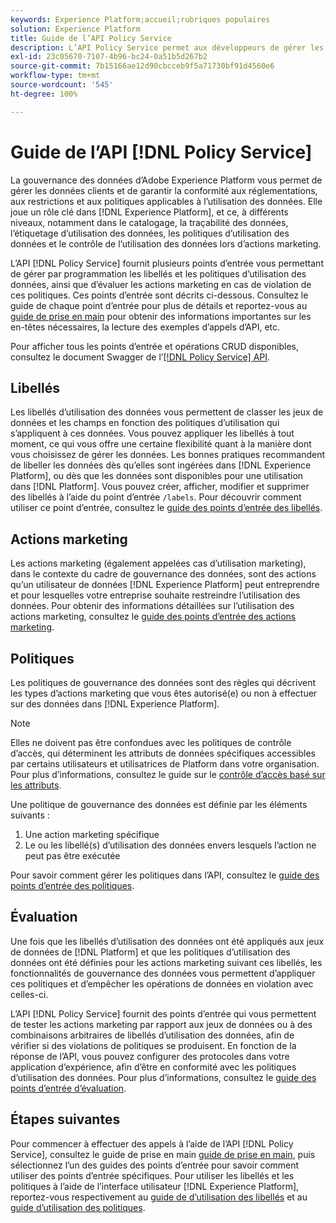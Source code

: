 ```yaml
---
keywords: Experience Platform;accueil;rubriques populaires
solution: Experience Platform
title: Guide de l’API Policy Service
description: L’API Policy Service permet aux développeurs de gérer les libellés et les politiques d’utilisation des données dans Experience Platform. Suivez ce guide pour savoir comment effectuer des opérations clés à l’aide de l’API.
exl-id: 23c05670-7107-4b96-bc24-0a51b5d267b2
source-git-commit: 7b15166ae12d90cbcceb9f5a71730bf91d4560e6
workflow-type: tm+mt
source-wordcount: '545'
ht-degree: 100%

---
```


# Guide de l’API [!DNL Policy Service]

La gouvernance des données d’Adobe Experience Platform vous permet de gérer les données clients et de garantir la conformité aux réglementations, aux restrictions et aux politiques applicables à l’utilisation des données. Elle joue un rôle clé dans [!DNL Experience Platform], et ce, à différents niveaux, notamment dans le catalogage, la traçabilité des données, l’étiquetage d’utilisation des données, les politiques d’utilisation des données et le contrôle de l’utilisation des données lors d’actions marketing.

L’API [!DNL Policy Service] fournit plusieurs points d’entrée vous permettant de gérer par programmation les libellés et les politiques d’utilisation des données, ainsi que d’évaluer les actions marketing en cas de violation de ces politiques. Ces points d’entrée sont décrits ci-dessous. Consultez le guide de chaque point d’entrée pour plus de détails et reportez-vous au [guide de prise en main](./getting-started.md) pour obtenir des informations importantes sur les en-têtes nécessaires, la lecture des exemples d’appels d’API, etc.

Pour afficher tous les points d’entrée et opérations CRUD disponibles, consultez le document Swagger de l’[[!DNL Policy Service] API](https://www.adobe.io/experience-platform-apis/references/policy-service/).

## Libellés

Les libellés d’utilisation des données vous permettent de classer les jeux de données et les champs en fonction des politiques d’utilisation qui s’appliquent à ces données. Vous pouvez appliquer les libellés à tout moment, ce qui vous offre une certaine flexibilité quant à la manière dont vous choisissez de gérer les données. Les bonnes pratiques recommandent de libeller les données dès qu’elles sont ingérées dans [!DNL Experience Platform], ou dès que les données sont disponibles pour une utilisation dans [!DNL Platform]. Vous pouvez créer, afficher, modifier et supprimer des libellés à l’aide du point d’entrée `/labels`. Pour découvrir comment utiliser ce point d’entrée, consultez le [guide des points d’entrée des libellés](./labels.md).

## Actions marketing

Les actions marketing (également appelées cas dʼutilisation marketing), dans le contexte du cadre de gouvernance des données, sont des actions quʼun utilisateur de données [!DNL Experience Platform] peut entreprendre et pour lesquelles votre entreprise souhaite restreindre lʼutilisation des données. Pour obtenir des informations détaillées sur l’utilisation des actions marketing, consultez le [guide des points d’entrée des actions marketing](./marketing-actions.md).

## Politiques

Les politiques de gouvernance des données sont des règles qui décrivent les types d’actions marketing que vous êtes autorisé(e) ou non à effectuer sur des données dans [!DNL Experience Platform].

>[!NOTE]
>
>Elles ne doivent pas être confondues avec les politiques de contrôle d’accès, qui déterminent les attributs de données spécifiques accessibles par certains utilisateurs et utilisatrices de Platform dans votre organisation. Pour plus d’informations, consultez le guide sur le [contrôle d’accès basé sur les attributs](../../access-control/abac/overview.md).

Une politique de gouvernance des données est définie par les éléments suivants :

1. Une action marketing spécifique
1. Le ou les libellé(s) d’utilisation des données envers lesquels l’action ne peut pas être exécutée

Pour savoir comment gérer les politiques dans l’API, consultez le [guide des points d’entrée des politiques](./policies.md).

## Évaluation

Une fois que les libellés d’utilisation des données ont été appliqués aux jeux de données de [!DNL Platform] et que les politiques d’utilisation des données ont été définies pour les actions marketing suivant ces libellés, les fonctionnalités de gouvernance des données vous permettent d’appliquer ces politiques et d’empêcher les opérations de données en violation avec celles-ci.

L’API [!DNL Policy Service] fournit des points d’entrée qui vous permettent de tester les actions marketing par rapport aux jeux de données ou à des combinaisons arbitraires de libellés d’utilisation des données, afin de vérifier si des violations de politiques se produisent. En fonction de la réponse de l’API, vous pouvez configurer des protocoles dans votre application d’expérience, afin d’être en conformité avec les politiques d’utilisation des données. Pour plus d’informations, consultez le [guide des points d’entrée d’évaluation](./evaluation.md).

## Étapes suivantes

Pour commencer à effectuer des appels à l’aide de l’API [!DNL Policy Service], consultez le guide de prise en main [guide de prise en main](./getting-started.md), puis sélectionnez l’un des guides des points d’entrée pour savoir comment utiliser des points d’entrée spécifiques. Pour utiliser les libellés et les politiques à l’aide de l’interface utilisateur [!DNL Experience Platform], reportez-vous respectivement au [guide de d’utilisation des libellés](../labels/user-guide.md) et au [guide d’utilisation des politiques](../policies/user-guide.md).
